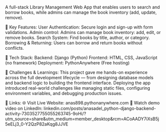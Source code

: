 A full-stack Library Management Web App that enables users to search and borrow books, while admins can manage the book inventory (add, update, remove).

🔑 Key Features:
User Authentication: Secure login and sign-up with form validations.
Admin control: Admins can manage book inventory: add, edit, or remove books.
Search System: Find books by title, author, or category.
Borrowing & Returning: Users can borrow and return books without conflicts.

🔧 Tech Stack:
Backend: Django (Python)
Frontend: HTML, CSS, JavaScript (no framework)
Deployment: PythonAnywhere (Free hosting)

🚀 Challenges & Learnings:
This project gave me hands-on experience across the full development lifecycle — from designing database models and backend logic to building the frontend interface. Deploying the app introduced real-world challenges like managing static files, configuring environment variables, and debugging production issues.

🔗 Links:
🌐 Visit Live Website: anas898.pythonanywhere.com
🎥 Watch demo video on LinkedIn: linkedin.com/posts/anasadel_python-django-backend-activity-7303527755055263745-9oHi/?utm_source=share&utm_medium=member_desktop&rcm=ACoAADY7iXsB5j5eELj3_0-Y2QzP82aKqg8JJVE

